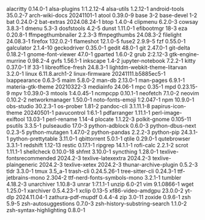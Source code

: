 alacritty 0.14.0-1
alsa-plugins 1:1.2.12-4
alsa-utils 1.2.12-1
android-tools 35.0.2-7
arch-wiki-docs 20241101-1
atool 0.39.0-9
base 3-2
base-devel 1-2
bat 0.24.0-2
bat-extras 2024.08.24-1
btop 1.4.0-4
clipmenu 6.2.0-3
cowsay 3.8.3-1
dmenu 5.3-3
dosfstools 4.2-5
dunst 1.11.0-1
efibootmgr 18-3
eza 0.20.8-1
ffmpegthumbnailer 2.2.3-3
ffmpegthumbs 24.08.3-2
filelight 24.08.3-1
firefox 132.0.2-1
flameshot 12.1.0-5
fuse2 2.9.9-5
fzf 0.55.0-1
galculator 2.1.4-10
geckodriver 0.35.0-1
gedit 48.0-1
git 2.47.0-1
git-delta 0.18.2-1
gnome-font-viewer 47.0-1
gparted 1.6.0-2
grub 2:2.12-3
gtk-engine-murrine 0.98.2-4
gvfs 1.56.1-1
inkscape 1.4-2
jupyter-notebook 7.2.2-1
kitty 0.37.0-1
lf 33-1
libreoffice-fresh 24.8.3-1
lightdm-webkit-theme-litarvan 3.2.0-1
linux 6.11.8.arch1-2
linux-firmware 20241111.b5885ec5-1
lxappearance 0.6.3-5
maim 5.8.0-2
man-db 2.13.0-1
man-pages 6.9.1-1
materia-gtk-theme 20210322-3
mediainfo 24.06-1
mpc 0.35-1
mpd 0.23.15-9
mpv 1:0.39.0-3
mtools 1:4.0.45-1
ncmpcpp 0.10.1-1
neofetch 7.1.0-2
neovim 0.10.2-2
networkmanager 1.50.0-1
noto-fonts-emoji 1:2.047-1
npm 10.9.0-1
obs-studio 30.2.3-1
os-prober 1.81-2
pandoc-cli 3.1.11.1-8
papirus-icon-theme 20240501-1
pavucontrol 1:6.1-1
pdfarranger 1.11.1-1
perl-image-exiftool 13.03-1
perl-rename 1.14-4
plocate 1.1.22-3
polkit-gnome 0.105-11
psutils 3.3.5-1
pulseaudio 17.0-3
python-adblock 0.6.0-3
python-dbus-next 0.2.3-5
python-mutagen 1.47.0-2
python-pandas 2.2.2-3
python-pip 24.3.1-1
python-prettytable 3.11.0-1
qbittorrent 5.0.1-1
qtile 0.29.0-1
qutebrowser 3.3.1-1
redshift 1.12-13
restic 0.17.1-1
ripgrep 14.1.1-1
rofi-calc 2.2.1-2
scrot 1.11.1-1
shellcheck 0.10.0-18
shfmt 3.10.0-1
syncthing 1.28.0-1
texlive-fontsrecommended 2024.2-3
texlive-latexextra 2024.2-3
texlive-plaingeneric 2024.2-3
texlive-xetex 2024.2-3
thunar-archive-plugin 0.5.2-3
tldr 3.3.0-1
tmux 3.5_a-1
trash-cli 0.24.5.26-1
tree-sitter-cli 0.24.3-1
ttf-jetbrains-mono 2.304-2
ttf-nerd-fonts-symbols-mono 3.2.1-1
tumbler 4.18.2-3
unarchiver 1.10.8-3
unrar 1:7.1.1-1
unzip 6.0-21
vim 9.1.0866-1
wget 1.25.0-1
xarchiver 0.5.4.23-1
xclip 0.13-5
xf86-video-amdgpu 23.0.0-2
yt-dlp 2024.11.04-1
zathura-pdf-mupdf 0.4.4-4
zip 3.0-11
zoxide 0.9.6-1
zsh 5.9-5
zsh-autosuggestions 0.7.0-3
zsh-history-substring-search 1.1.0-2
zsh-syntax-highlighting 0.8.0-1
